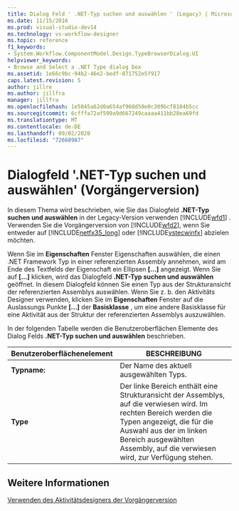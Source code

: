 ```yaml
---
title: Dialog Feld ' .NET-Typ suchen und auswählen ' (Legacy) | Microsoft-Dokumentation
ms.date: 11/15/2016
ms.prod: visual-studio-dev14
ms.technology: vs-workflow-designer
ms.topic: reference
f1_keywords:
- System.Workflow.ComponentModel.Design.TypeBrowserDialog.UI
helpviewer_keywords:
- Browse and Select a .NET Type dialog box
ms.assetid: 1e66c9bc-94b2-46e2-bedf-871752e5f917
caps.latest.revision: 5
author: jillre
ms.author: jillfra
manager: jillfra
ms.openlocfilehash: 1e5045a62d0a654af968d50e0c309bcf8104b5cc
ms.sourcegitcommit: 6cfffa72af599a9d667249caaaa411bb28ea69fd
ms.translationtype: MT
ms.contentlocale: de-DE
ms.lasthandoff: 09/02/2020
ms.locfileid: "72668987"
---
```

# <a name="browse-and-select-a-net-type-dialog-box-legacy"></a>Dialogfeld '.NET-Typ suchen und auswählen' (Vorgängerversion)
In diesem Thema wird beschrieben, wie Sie das Dialogfeld **.NET-Typ suchen und auswählen** in der Legacy-Version verwenden [!INCLUDE[wfd1](../includes/wfd1-md.md)] . Verwenden Sie die Vorgängerversion von [!INCLUDE[wfd2](../includes/wfd2-md.md)], wenn Sie entweder auf [!INCLUDE[netfx35_long](../includes/netfx35-long-md.md)] oder [!INCLUDE[vstecwinfx](../includes/vstecwinfx-md.md)] abzielen möchten.

 Wenn Sie im **Eigenschaften** Fenster Eigenschaften auswählen, die einen .NET Framework Typ in einer referenzierten Assembly annehmen, wird am Ende des Textfelds der Eigenschaft ein Ellipsen **[...]** angezeigt. Wenn Sie auf **[...]** klicken, wird das Dialogfeld **.NET-Typ suchen und auswählen** geöffnet. In diesem Dialogfeld können Sie einen Typ aus der Strukturansicht der referenzierten Assemblys auswählen. Wenn Sie z. b. den Aktivitäts Designer verwenden, klicken Sie im **Eigenschaften** Fenster auf die Auslassungs Punkte **[...]** der **Basisklasse** , um eine andere Basisklasse für eine Aktivität aus der Struktur der referenzierten Assemblys auszuwählen.

 In der folgenden Tabelle werden die Benutzeroberflächen Elemente des Dialog Felds **.NET-Typ suchen und auswählen** beschrieben.

|Benutzeroberflächenelement|BESCHREIBUNG|
|----------------|-----------------|
|**Typname:**|Der Name des aktuell ausgewählten Typs.|
|**Type**|Der linke Bereich enthält eine Strukturansicht der Assemblys, auf die verwiesen wird. Im rechten Bereich werden die Typen angezeigt, die für die Auswahl aus der im linken Bereich ausgewählten Assembly, auf die verwiesen wird, zur Verfügung stehen.|

## <a name="see-also"></a>Weitere Informationen
 [Verwenden des Aktivitätsdesigners der Vorgängerversion](../workflow-designer/using-the-legacy-activity-designer.md)